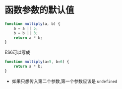 # 函数参数的默认值
```js
function multiply(a, b) {
    a = a || 5;
    b = b || 3;
    return a * b;
}
```
ES6可以写成
```js
function multiply(a=5, b=6) {
    return a * b;
}
```
* 如果只想传入第二个参数,第一个参数应该是 `undefined`